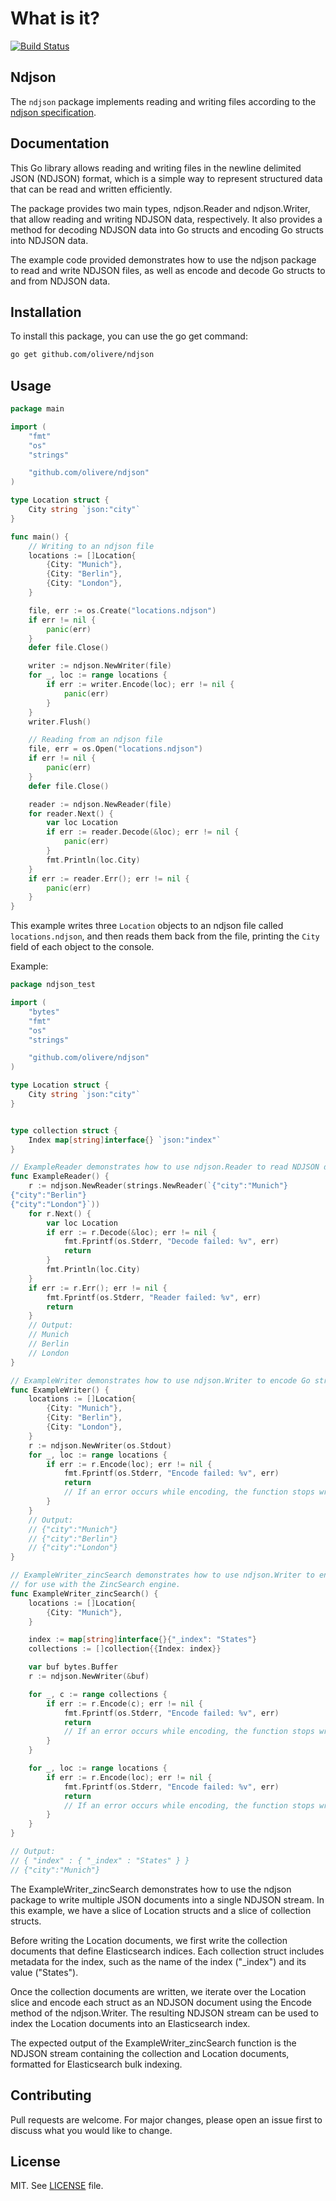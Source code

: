 # What is it?

[![Build Status](https://github.com/olivere/ndjson/workflows/Test/badge.svg)](https://github.com/olivere/ndjson/actions)

## Ndjson
The `ndjson` package implements reading and writing files according
to the [ndjson specification](http://ndjson.org/).

## Documentation

This Go library allows reading and writing files in the newline delimited JSON (NDJSON) format, which is a simple way to represent structured data that can be read and written efficiently.

The package provides two main types, ndjson.Reader and ndjson.Writer, that allow reading and writing NDJSON data, respectively. It also provides a method for decoding NDJSON data into Go structs and encoding Go structs into NDJSON data.

The example code provided demonstrates how to use the ndjson package to read and write NDJSON files, as well as encode and decode Go structs to and from NDJSON data.

## Installation
To install this package, you can use the go get command:
```bash
go get github.com/olivere/ndjson
```

## Usage
```go
package main

import (
	"fmt"
	"os"
	"strings"

	"github.com/olivere/ndjson"
)

type Location struct {
	City string `json:"city"`
}

func main() {
	// Writing to an ndjson file
	locations := []Location{
		{City: "Munich"},
		{City: "Berlin"},
		{City: "London"},
	}

	file, err := os.Create("locations.ndjson")
	if err != nil {
		panic(err)
	}
	defer file.Close()

	writer := ndjson.NewWriter(file)
	for _, loc := range locations {
		if err := writer.Encode(loc); err != nil {
			panic(err)
		}
	}
	writer.Flush()

	// Reading from an ndjson file
	file, err = os.Open("locations.ndjson")
	if err != nil {
		panic(err)
	}
	defer file.Close()

	reader := ndjson.NewReader(file)
	for reader.Next() {
		var loc Location
		if err := reader.Decode(&loc); err != nil {
			panic(err)
		}
		fmt.Println(loc.City)
	}
	if err := reader.Err(); err != nil {
		panic(err)
	}
}

```
This example writes three `Location` objects to an ndjson file called `locations.ndjson`, and then reads them back from the file, printing the `City` field of each object to the console.

Example:

```go
package ndjson_test

import (
	"bytes"
	"fmt"
	"os"
	"strings"

	"github.com/olivere/ndjson"
)

type Location struct {
	City string `json:"city"`
}


type collection struct {
	Index map[string]interface{} `json:"index"`
}

// ExampleReader demonstrates how to use ndjson.Reader to read NDJSON data from a string and decode it into a Go struct.
func ExampleReader() {
	r := ndjson.NewReader(strings.NewReader(`{"city":"Munich"}
{"city":"Berlin"}
{"city":"London"}`))
	for r.Next() {
		var loc Location
		if err := r.Decode(&loc); err != nil {
			fmt.Fprintf(os.Stderr, "Decode failed: %v", err)
			return
		}
		fmt.Println(loc.City)
	}
	if err := r.Err(); err != nil {
		fmt.Fprintf(os.Stderr, "Reader failed: %v", err)
		return
	}
	// Output:
	// Munich
	// Berlin
	// London
}

// ExampleWriter demonstrates how to use ndjson.Writer to encode Go structs into NDJSON data and write it to an output stream.
func ExampleWriter() {
	locations := []Location{
		{City: "Munich"},
		{City: "Berlin"},
		{City: "London"},
	}
	r := ndjson.NewWriter(os.Stdout)
	for _, loc := range locations {
		if err := r.Encode(loc); err != nil {
			fmt.Fprintf(os.Stderr, "Encode failed: %v", err)
			return
			// If an error occurs while encoding, the function stops writing and returns an error message.
		}
	}
	// Output:
	// {"city":"Munich"}
	// {"city":"Berlin"}
	// {"city":"London"}
}

// ExampleWriter_zincSearch demonstrates how to use ndjson.Writer to encode Go structs and write NDJSON data to an output stream
// for use with the ZincSearch engine.
func ExampleWriter_zincSearch() {
	locations := []Location{
		{City: "Munich"},
	}

	index := map[string]interface{}{"_index": "States"}
	collections := []collection{{Index: index}}

	var buf bytes.Buffer
	r := ndjson.NewWriter(&buf)

	for _, c := range collections {
		if err := r.Encode(c); err != nil {
			fmt.Fprintf(os.Stderr, "Encode failed: %v", err)
			return
			// If an error occurs while encoding, the function stops writing and returns an error message.
		}
	}

	for _, loc := range locations {
		if err := r.Encode(loc); err != nil {
			fmt.Fprintf(os.Stderr, "Encode failed: %v", err)
			return
			// If an error occurs while encoding, the function stops writing and returns an error message.
		}
	}
}

// Output:
// { "index" : { "_index" : "States" } }
// {"city":"Munich"}

```

The ExampleWriter_zincSearch demonstrates how to use the ndjson package to write multiple JSON documents into a single NDJSON stream. In this example, we have a slice of Location structs and a slice of collection structs.

Before writing the Location documents, we first write the collection documents that define Elasticsearch indices. Each collection struct includes metadata for the index, such as the name of the index ("_index") and its value ("States").

Once the collection documents are written, we iterate over the Location slice and encode each struct as an NDJSON document using the Encode method of the ndjson.Writer. The resulting NDJSON stream can be used to index the Location documents into an Elasticsearch index.

The expected output of the ExampleWriter_zincSearch function is the NDJSON stream containing the collection and Location documents, formatted for Elasticsearch bulk indexing.

## Contributing

Pull requests are welcome. For major changes, please open an issue first
to discuss what you would like to change.

## License

MIT. See [LICENSE](https://github.com/olivere/ndjson/blob/master/LICENSE) file.
